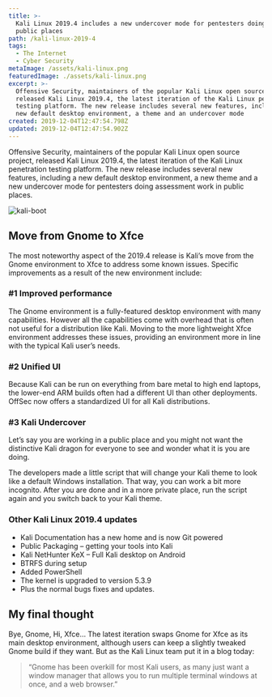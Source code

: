 ```yaml
---
title: >-
  Kali Linux 2019.4 includes a new undercover mode for pentesters doing work in
  public places
path: /kali-linux-2019-4
tags:
  - The Internet
  - Cyber Security
metaImage: /assets/kali-linux.png
featuredImage: ./assets/kali-linux.png
excerpt: >-
  Offensive Security, maintainers of the popular Kali Linux open source project,
  released Kali Linux 2019.4, the latest iteration of the Kali Linux penetration
  testing platform. The new release includes several new features, including a
  new default desktop environment, a theme and an undercover mode
created: 2019-12-04T12:47:54.798Z
updated: 2019-12-04T12:47:54.902Z
---
```

Offensive Security, maintainers of the popular Kali Linux open source project, released Kali Linux 2019.4, the latest iteration of the Kali Linux penetration testing platform. The new release includes several new features, including a new default desktop environment, a new theme and a new undercover mode for pentesters doing assessment work in public places.

![kali-boot](/assets/kali-boot.gif "kali-boot")

## Move from Gnome to Xfce

The most noteworthy aspect of the 2019.4 release is Kali’s move from the Gnome environment to Xfce to address some known issues. Specific improvements as a result of the new environment include:

### \#1 Improved performance

The Gnome environment is a fully-featured desktop environment with many capabilities. However all the capabilities come with overhead that is often not useful for a distribution like Kali. Moving to the more lightweight Xfce environment addresses these issues, providing an environment more in line with the typical Kali user’s needs.

### \#2 Unified UI

Because Kali can be run on everything from bare metal to high end laptops, the lower-end ARM builds often had a different UI than other deployments. OffSec now offers a standardized UI for all Kali distributions.

### \#3 Kali Undercover

Let’s say you are working in a public place and you might not want the distinctive Kali dragon for everyone to see and wonder what it is you are doing.

The developers made a little script that will change your Kali theme to look like a default Windows installation. That way, you can work a bit more incognito. After you are done and in a more private place, run the script again and you switch back to your Kali theme.

### Other Kali Linux 2019.4 updates

* Kali Documentation has a new home and is now Git powered
* Public Packaging – getting your tools into Kali
* Kali NetHunter KeX – Full Kali desktop on Android
* BTRFS during setup
* Added PowerShell
* The kernel is upgraded to version 5.3.9
* Plus the normal bugs fixes and updates.

## My final thought

Bye, Gnome, Hi, Xfce… The latest iteration swaps Gnome for Xfce as its main desktop environment, although users can keep a slightly tweaked Gnome build if they want. But as the Kali Linux team put it in a blog today: 

> “Gnome has been overkill for most Kali users, as many just want a window manager that allows you to run multiple terminal windows at once, and a web browser.”
